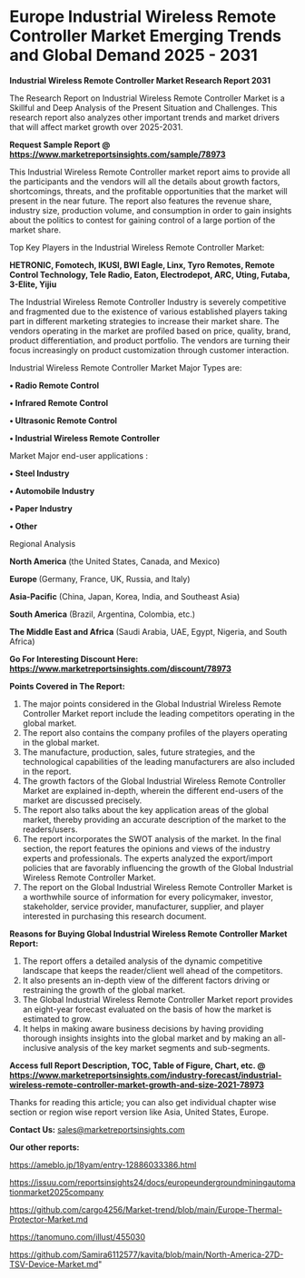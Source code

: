 # Europe Industrial Wireless Remote Controller Market Emerging Trends and Global Demand 2025 - 2031

<strong>Industrial Wireless Remote Controller Market Research Report 2031</strong>

The Research Report on Industrial Wireless Remote Controller Market is a Skillful and Deep Analysis of the Present Situation and Challenges. This research report also analyzes other important trends and market drivers that will affect market growth over 2025-2031.

<strong>Request Sample Report @ <a href=https://www.marketreportsinsights.com/sample/78973>https://www.marketreportsinsights.com/sample/78973</a></strong>

This Industrial Wireless Remote Controller market report aims to provide all the participants and the vendors will all the details about growth factors, shortcomings, threats, and the profitable opportunities that the market will present in the near future. The report also features the revenue share, industry size, production volume, and consumption in order to gain insights about the politics to contest for gaining control of a large portion of the market share.

Top Key Players in the Industrial Wireless Remote Controller Market:

<strong>HETRONIC, Fomotech, IKUSI, BWI Eagle, Linx, Tyro Remotes, Remote Control Technology, Tele Radio, Eaton, Electrodepot, ARC, Uting, Futaba, 3-Elite, Yijiu</strong>

The Industrial Wireless Remote Controller Industry is severely competitive and fragmented due to the existence of various established players taking part in different marketing strategies to increase their market share. The vendors operating in the market are profiled based on price, quality, brand, product differentiation, and product portfolio. The vendors are turning their focus increasingly on product customization through customer interaction.

Industrial Wireless Remote Controller Market Major Types are:

<strong>• Radio Remote Control

• Infrared Remote Control

• Ultrasonic Remote Control

• Industrial Wireless Remote Controller</strong>

Market Major end-user applications :

<strong>• Steel Industry

• Automobile Industry

• Paper Industry

• Other</strong>

Regional Analysis

</u><strong><b>North America</b></strong> (the United States, Canada, and Mexico)

<strong><b>Europe </b></strong>(Germany, France, UK, Russia, and Italy)

<strong><b>Asia-Pacific</b></strong> (China, Japan, Korea, India, and Southeast Asia)

<strong><b>South America</b></strong> (Brazil, Argentina, Colombia, etc.)

<strong><b>The Middle East and Africa</b></strong> (Saudi Arabia, UAE, Egypt, Nigeria, and South Africa)

<strong>Go For Interesting Discount Here: <a href=https://www.marketreportsinsights.com/discount/78973>https://www.marketreportsinsights.com/discount/78973</a></strong>

<strong>Points Covered in The Report:</strong>
<ol>
  <li>The major points considered in the Global Industrial Wireless Remote Controller Market report include the leading competitors operating in the global market.</li>
  <li>The report also contains the company profiles of the players operating in the global market.</li>
  <li>The manufacture, production, sales, future strategies, and the technological capabilities of the leading manufacturers are also included in the report.</li>
  <li>The growth factors of the Global Industrial Wireless Remote Controller Market are explained in-depth, wherein the different end-users of the market are discussed precisely.</li>
  <li>The report also talks about the key application areas of the global market, thereby providing an accurate description of the market to the readers/users.</li>
  <li>The report incorporates the SWOT analysis of the market. In the final section, the report features the opinions and views of the industry experts and professionals. The experts analyzed the export/import policies that are favorably influencing the growth of the Global Industrial Wireless Remote Controller Market.</li>
  <li>The report on the Global Industrial Wireless Remote Controller Market is a worthwhile source of information for every policymaker, investor, stakeholder, service provider, manufacturer, supplier, and player interested in purchasing this research document.</li>
</ol>
<strong>Reasons for Buying Global Industrial Wireless Remote Controller Market Report:</strong>

<ol>
  <li>The report offers a detailed analysis of the dynamic competitive landscape that keeps the reader/client well ahead of the competitors.</li>
  <li>It also presents an in-depth view of the different factors driving or restraining the growth of the global market.</li>
  <li>The Global Industrial Wireless Remote Controller Market report provides an eight-year forecast evaluated on the basis of how the market is estimated to grow.</li>
  <li>It helps in making aware business decisions by having providing thorough insights insights into the global market and by making an all-inclusive analysis of the key market segments and sub-segments.</li>
</ol>
<strong>Access full Report Description, TOC, Table of Figure, Chart, etc. @ <a href=https://www.marketreportsinsights.com/industry-forecast/industrial-wireless-remote-controller-market-growth-and-size-2021-78973>https://www.marketreportsinsights.com/industry-forecast/industrial-wireless-remote-controller-market-growth-and-size-2021-78973</a></strong>


Thanks for reading this article; you can also get individual chapter wise section or region wise report version like Asia, United States, Europe.

<strong>Contact Us:</strong>
sales@marketreportsinsights.com

<strong>Our other reports:</strong>

<a href=https://ameblo.jp/18yam/entry-12886033386.html>https://ameblo.jp/18yam/entry-12886033386.html</a>

<a href=https://issuu.com/reportsinsights24/docs/europeundergroundminingautomationmarket2025company>https://issuu.com/reportsinsights24/docs/europeundergroundminingautomationmarket2025company</a>

<a href=https://github.com/cargo4256/Market-trend/blob/main/Europe-Thermal-Protector-Market.md>https://github.com/cargo4256/Market-trend/blob/main/Europe-Thermal-Protector-Market.md</a>

<a href=https://tanomuno.com/illust/455030>https://tanomuno.com/illust/455030</a>

<a href=https://github.com/Samira6112577/kavita/blob/main/North-America-27D-TSV-Device-Market.md>https://github.com/Samira6112577/kavita/blob/main/North-America-27D-TSV-Device-Market.md</a>"
